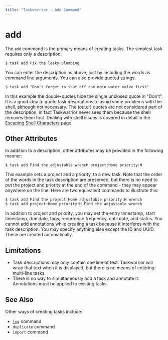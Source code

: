 ```yaml
---
title: "Taskwarrior - Add Command"
---
```


# add

The `add` command is the primary means of creating tasks.
The simplest task requires only a description:

```
$ task add Fix the leaky plumbing
```

You can enter the description as above, just by including the words as command line arguments.
You can also provide quoted strings:

```
$ task add "Don't forget to shut off the main water valve first"
```

In this example the double-quotes hide the single unclosed quote in "Don't".
It is a good idea to quote task descriptions to avoid some problems with the shell, although not necessary.
The (outer) quotes are not considered part of the description, in fact Taskwarrior never sees them because the shell removes them first.
Dealing with shell issues is covered in detail in the [Escaping Shell Characters](#) page.

## Other Attributes

In addition to a description, other attributes may be provided in the following manner:

```
$ task add Find the adjustable wrench project:Home priority:H
```

This example sets a project and a priority, to a new task.
Note that the order of the words in the task description are preserved, but there is no need to put the project and priority at the end of the command - they may appear anywhere on the line.
Here are two equivalent commands to illustrate this:

```
$ task add Find the project:Home adjustable priority:H wrench
$ task add project:Home priority:H Find the adjustable wrench
```

In addition to project and priority, you may set the entry timestamp, start timestamp, due date, tags, recurrence frequency, until date, and status.
You cannot add annotations while creating a task because it interferes with the task description.
You may specify anything else except the ID and UUID.
These are created automatically.

## Limitations

- Task descriptions may only contain one line of text.
  Taskwarrior will wrap that text when it is displayed, but there is no means of entering multi-line tasks.
- There is no way to simultaneously add a task and annotate it.
  Annotations must be applied to existing tasks.

## See Also

Other ways of creating tasks include:

- [`log`](/docs/commands/log) command
- `duplicate` command
- `import` command

